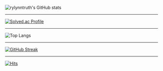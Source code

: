 ![rylynntruth's GitHub stats](https://github-readme-stats.vercel.app/api?username=rylynntruth&show_icons=true&theme=white)  
* * *
[![Solved.ac Profile](http://mazassumnida.wtf/api/generate_badge?boj=rylynntruth)](https://solved.ac/rylynntruth)
* * *
![Top Langs](https://github-readme-stats.vercel.app/api/top-langs/?username=rylynntruth&layout=white&theme=white)
* * *
[![GitHub Streak](https://streak-stats.demolab.com/?user=rylynntruth)](https://git.io/streak-stats)
* * *
[![Hits](https://hits.seeyoufarm.com/api/count/incr/badge.svg?url=https%3A%2F%2Fgithub.com%2Frylynntruth%2Fhit-counter&count_bg=%23000000&title_bg=%23FFFFFF&icon=angellist.svg&icon_color=%23000000&title=&edge_flat=false)](https://hits.seeyoufarm.com)
